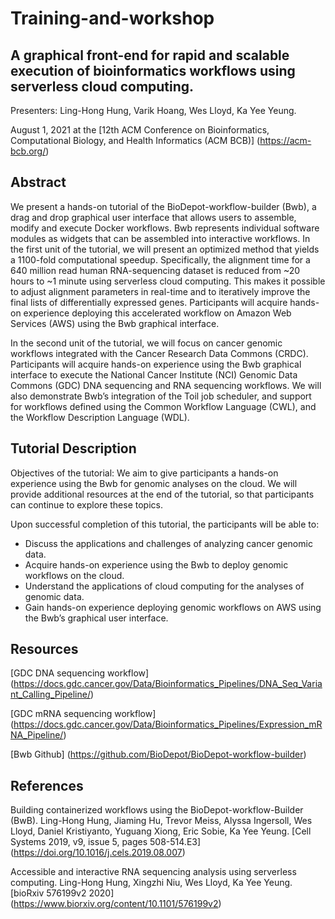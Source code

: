 # Training-and-workshop

## A graphical front-end for rapid and scalable execution of bioinformatics workflows using serverless cloud computing.

Presenters: Ling-Hong Hung, Varik Hoang, Wes Lloyd, Ka Yee Yeung.

August 1, 2021 at the [12th ACM Conference on Bioinformatics, Computational Biology, and Health Informatics (ACM BCB)] (https://acm-bcb.org/)

## Abstract 
We present a hands-on tutorial of the BioDepot-workflow-builder (Bwb), a drag and drop graphical user interface that allows users to assemble, modify and execute Docker workflows. Bwb represents individual software modules as widgets that can be assembled into interactive workflows.  In the first unit of the tutorial, we will present an optimized method that yields a 1100-fold computational speedup. Specifically, the alignment time for a 640 million read human RNA-sequencing dataset is reduced from ~20 hours to ~1 minute using serverless cloud computing. This makes it possible to adjust alignment parameters in real-time and to iteratively improve the final lists of differentially expressed genes. Participants will acquire hands-on experience deploying this accelerated workflow on Amazon Web Services (AWS) using the Bwb graphical interface. 

In the second unit of the tutorial, we will focus on cancer genomic workflows integrated with the Cancer Research Data Commons (CRDC).  Participants will acquire hands-on experience using the Bwb graphical interface to execute the National Cancer Institute (NCI) Genomic Data Commons (GDC) DNA sequencing and RNA sequencing workflows.  We will also demonstrate Bwb’s integration of the Toil job scheduler, and support for workflows defined using the Common Workflow Language (CWL), and the Workflow Description Language (WDL).

## Tutorial Description
Objectives of the tutorial: We aim to give participants a hands-on experience using the Bwb for genomic analyses on the cloud.   We will provide additional resources at the end of the tutorial, so that participants can continue to explore these topics.

Upon successful completion of this tutorial, the participants will be able to:
* Discuss the applications and challenges of analyzing cancer genomic data.
* Acquire hands-on experience using the Bwb to deploy genomic workflows on the cloud.
* Understand the applications of cloud computing for the analyses of genomic data.
* Gain hands-on experience deploying genomic workflows on AWS using the Bwb’s graphical user interface.

## Resources
[GDC DNA sequencing workflow] (https://docs.gdc.cancer.gov/Data/Bioinformatics_Pipelines/DNA_Seq_Variant_Calling_Pipeline/)

[GDC mRNA sequencing workflow] (https://docs.gdc.cancer.gov/Data/Bioinformatics_Pipelines/Expression_mRNA_Pipeline/)

[Bwb Github] (https://github.com/BioDepot/BioDepot-workflow-builder)

## References
Building containerized workflows using the BioDepot-workflow-Builder (BwB). Ling-Hong Hung, Jiaming Hu, Trevor Meiss, Alyssa Ingersoll, Wes Lloyd, Daniel Kristiyanto, Yuguang Xiong, Eric Sobie, Ka Yee Yeung. [Cell Systems 2019, v9, issue 5, pages 508-514.E3] (https://doi.org/10.1016/j.cels.2019.08.007)

Accessible and interactive RNA sequencing analysis using serverless computing. Ling-Hong Hung, Xingzhi Niu, Wes Lloyd, Ka Yee Yeung. [bioRxiv 576199v2 2020] (https://www.biorxiv.org/content/10.1101/576199v2)
